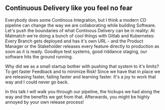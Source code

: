 ## Continuous Delivery like you feel no fear

Everybody does some Continous Integration, but I think a modern CD pipeline can change the way we are collaborating while building Software. Let's push the boundaries of what Continous Delivery can be in reality: At Matmatch we're doing a bunch of cool things with Gitlab and Kubernetes: Every Branch gets deployed and has it's own URL - and the Product Manager or the Stakeholder releases every feature directly to production as soon as it is ready. Goodbye test systems, good riddance staging, our software hits the ground running.

Why did we as a small startup bother with pushing that system to it's limits? To get faster Feedback and to minimize Risk! Since we have that in place we are releasing faster, failing faster and learning faster. It's a joy to work that way and I could never go back.

In this talk I will walk you through our pipeline, the hickups we had along the way and the benefits we get from that. Afterwards, you might be highly annoyed by your own release process!
